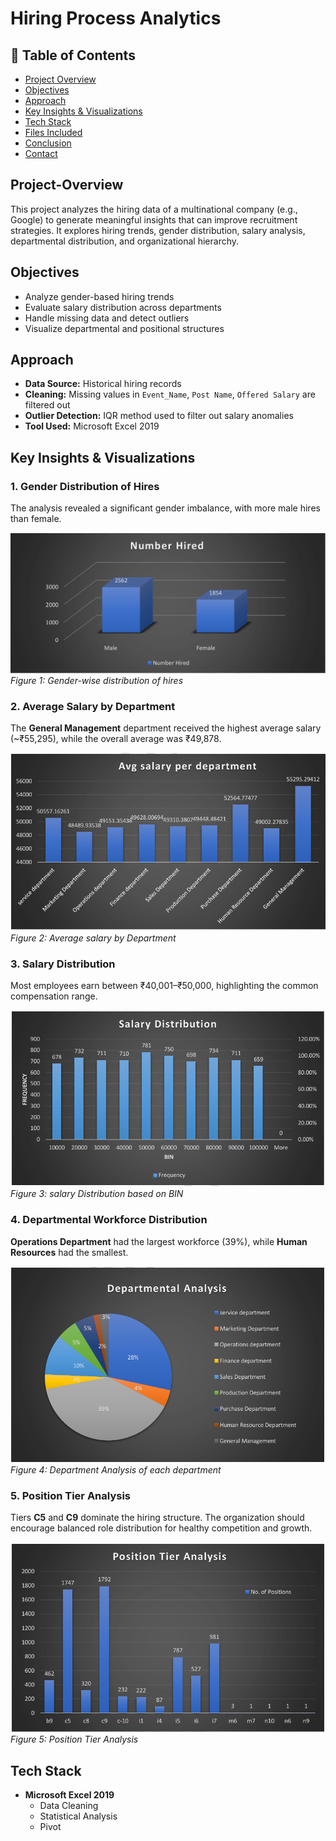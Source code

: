 # Hiring Process Analytics

## 📑 Table of Contents

- [Project Overview](#Project-Overview)
- [Objectives](#Objectives)
- [Approach](#Approach)
- [Key Insights & Visualizations](#Key-Insights-&-Visualizations)
- [Tech Stack](#Tech-Stack)
- [Files Included](#files-included)
- [Conclusion](#conclusion)
- [Contact](#contact)


## Project-Overview

This project analyzes the hiring data of a multinational company (e.g., Google) to generate meaningful insights that can improve recruitment strategies. It explores hiring trends, gender distribution, salary analysis, departmental distribution, and organizational hierarchy.
 

## Objectives

- Analyze gender-based hiring trends
- Evaluate salary distribution across departments
- Handle missing data and detect outliers
- Visualize departmental and positional structures
 

## Approach

- **Data Source:** Historical hiring records
- **Cleaning:** Missing values in `Event_Name`, `Post Name`, `Offered Salary` are filtered out
- **Outlier Detection:** IQR method used to filter out salary anomalies
- **Tool Used:** Microsoft Excel 2019
 

## Key Insights & Visualizations

### 1. Gender Distribution of Hires

The analysis revealed a significant gender imbalance, with more male hires than female.

![Gender Distribution](visualisation/gender_distribution.png)
*Figure 1: Gender-wise distribution of hires*
 

### 2. Average Salary by Department

The **General Management** department received the highest average salary (~₹55,295), while the overall average was ₹49,878.

![Average Salary](visualisation/salary_analysis.png)
*Figure 2: Average salary by Department*
 

### 3. Salary Distribution

Most employees earn between ₹40,001–₹50,000, highlighting the common compensation range.

![Salary Distribution](visualisation/salary_distribution.png)
*Figure 3: salary Distribution based on BIN*

### 4. Departmental Workforce Distribution

**Operations Department** had the largest workforce (39%), while **Human Resources** had the smallest.

![Departmental Analysis](visualisation/department_analysis.png)
*Figure 4: Department Analysis of each department*

### 5. Position Tier Analysis

Tiers **C5** and **C9** dominate the hiring structure. The organization should encourage balanced role distribution for healthy competition and growth.

![Position Tier](visualisation/position_tier_analysis.png)
*Figure 5: Position Tier Analysis*

## Tech Stack

- **Microsoft Excel 2019**
  - Data Cleaning
  - Statistical Analysis
  - Pivot
